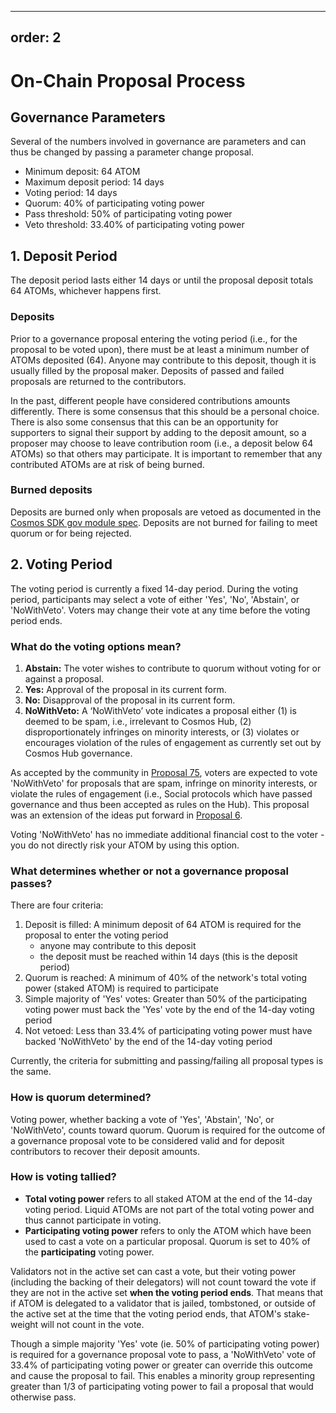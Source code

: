 ***

## order: 2

# On-Chain Proposal Process

## Governance Parameters

Several of the numbers involved in governance are parameters and can thus be
changed by passing a parameter change proposal.

*   Minimum deposit: 64 ATOM
*   Maximum deposit period: 14 days
*   Voting period: 14 days
*   Quorum: 40% of participating voting power
*   Pass threshold: 50% of participating voting power
*   Veto threshold: 33.40% of participating voting power

## 1. Deposit Period

The deposit period lasts either 14 days or until the proposal deposit totals 64
ATOMs, whichever happens first.

### Deposits

Prior to a governance proposal entering the voting period (i.e., for the
proposal to be voted upon), there must be at least a minimum number of ATOMs
deposited (64). Anyone may contribute to this deposit, though it is usually
filled by the proposal maker. Deposits of passed and failed proposals are
returned to the contributors.

In the past, different people have considered contributions amounts differently.
There is some consensus that this should be a personal choice. There is also
some consensus that this can be an opportunity for supporters to signal their
support by adding to the deposit amount, so a proposer may choose to leave
contribution room (i.e., a deposit below 64 ATOMs) so that others may
participate. It is important to remember that any contributed ATOMs are at risk
of being burned.

### Burned deposits

Deposits are burned only when proposals are vetoed as documented in the
[Cosmos SDK gov module spec](https://docs.cosmos.network/main/modules/gov#deposit-refund-and-burn).
Deposits are not burned for failing to meet quorum or for being rejected.

## 2. Voting Period

The voting period is currently a fixed 14-day period. During the voting period,
participants may select a vote of either 'Yes', 'No', 'Abstain', or
'NoWithVeto'. Voters may change their vote at any time before the voting period
ends.

### What do the voting options mean?

1.  **Abstain:** The voter wishes to contribute to quorum without voting for or
    against a proposal.
2.  **Yes:** Approval of the proposal in its current form.
3.  **No:** Disapproval of the proposal in its current form.
4.  **NoWithVeto:** A ‘NoWithVeto’ vote indicates a proposal either (1) is deemed
    to be spam, i.e., irrelevant to Cosmos Hub, (2) disproportionately infringes
    on minority interests, or (3) violates or encourages violation of the rules
    of engagement as currently set out by Cosmos Hub governance.

As accepted by the community in
[Proposal 75](https://ipfs.io/ipfs/QmVHVH9WeGy9tTNN9dViqvDn7N79XJJUseKXD1rpyLVckK),
voters are expected to vote 'NoWithVeto' for proposals that are spam, infringe
on minority interests, or violate the rules of engagement (i.e., Social
protocols which have passed governance and thus been accepted as rules on the
Hub). This proposal was an extension of the ideas put forward in
[Proposal 6](https://ipfs.io/ipfs/QmRtR7qkeaZCpCzHDwHgJeJAZdTrbmHLxFDYXhw7RoF1pp).

Voting 'NoWithVeto' has no immediate additional financial cost to the voter -
you do not directly risk your ATOM by using this option.

### What determines whether or not a governance proposal passes?

There are four criteria:

1.  Deposit is filled: A minimum deposit of 64 ATOM is required for the proposal
    to enter the voting period
    *   anyone may contribute to this deposit
    *   the deposit must be reached within 14 days (this is the deposit period)
2.  Quorum is reached: A minimum of 40% of the network's total voting power
    (staked ATOM) is required to participate
3.  Simple majority of 'Yes' votes: Greater than 50% of the participating voting
    power must back the 'Yes' vote by the end of the 14-day voting period
4.  Not vetoed: Less than 33.4% of participating voting power must have backed
    'NoWithVeto' by the end of the 14-day voting period

Currently, the criteria for submitting and passing/failing all proposal types is
the same.

### How is quorum determined?

Voting power, whether backing a vote of 'Yes', 'Abstain', 'No', or 'NoWithVeto',
counts toward quorum. Quorum is required for the outcome of a governance
proposal vote to be considered valid and for deposit contributors to recover
their deposit amounts.

### How is voting tallied?

*   **Total voting power** refers to all staked ATOM at the end of the 14-day
    voting period. Liquid ATOMs are not part of the total voting power and thus
    cannot participate in voting.
*   **Participating voting power** refers to only the ATOM which have been used to
    cast a vote on a particular proposal. Quorum is set to 40% of the
    **participating** voting power.

Validators not in the active set can cast a vote, but their voting power
(including the backing of their delegators) will not count toward the vote if
they are not in the active set **when the voting period ends**. That means that
if ATOM is delegated to a validator that is jailed, tombstoned, or outside of
the active set at the time that the voting period ends, that ATOM's stake-weight
will not count in the vote.

Though a simple majority 'Yes' vote (ie. 50% of participating voting power) is
required for a governance proposal vote to pass, a 'NoWithVeto' vote of 33.4% of
participating voting power or greater can override this outcome and cause the
proposal to fail. This enables a minority group representing greater than 1/3 of
participating voting power to fail a proposal that would otherwise pass.
